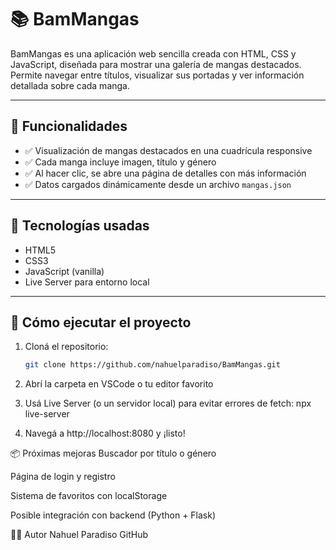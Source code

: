 # 📚 BamMangas

BamMangas es una aplicación web sencilla creada con HTML, CSS y JavaScript, diseñada para mostrar una galería de mangas destacados. Permite navegar entre títulos, visualizar sus portadas y ver información detallada sobre cada manga.

---

## 🚀 Funcionalidades

- ✅ Visualización de mangas destacados en una cuadrícula responsive
- ✅ Cada manga incluye imagen, título y género
- ✅ Al hacer clic, se abre una página de detalles con más información
- ✅ Datos cargados dinámicamente desde un archivo `mangas.json`

---


## 🧱 Tecnologías usadas

- HTML5
- CSS3
- JavaScript (vanilla)
- Live Server para entorno local

---

## 🔧 Cómo ejecutar el proyecto

1. Cloná el repositorio:
   ```bash
   git clone https://github.com/nahuelparadiso/BamMangas.git

2. Abrí la carpeta en VSCode o tu editor favorito

3. Usá Live Server (o un servidor local) para evitar errores de fetch:
   npx live-server

4. Navegá a http://localhost:8080 y ¡listo!

📦 Próximas mejoras
Buscador por título o género

Página de login y registro

Sistema de favoritos con localStorage

Posible integración con backend (Python + Flask)

🧑‍💻 Autor
Nahuel Paradiso GitHub



